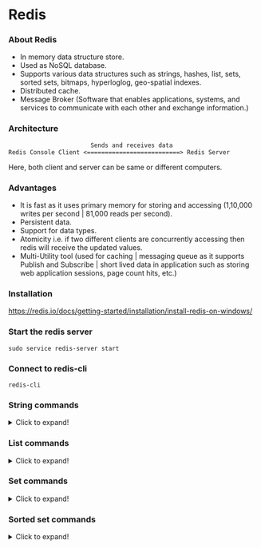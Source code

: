 # Redis

### About Redis
- In memory data structure store.
- Used as NoSQL database.
- Supports various data structures such as strings, hashes, list, sets, sorted sets, bitmaps, hyperloglog, geo-spatial indexes.
- Distributed cache.
- Message Broker (Software that enables applications, systems, and services to communicate with each other and exchange information.)

### Architecture
```
                       Sends and receives data
Redis Console Client <==========================> Redis Server
```
Here, both client and server can be same or different computers.

### Advantages
- It is fast as it uses primary memory for storing and accessing (1,10,000 writes per second | 81,000 reads per second).
- Persistent data.
- Support for data types.
- Atomicity i.e. if two different clients are concurrently accessing then redis will receive the updated values.
- Multi-Utility tool (used for caching | messaging queue as it supports Publish and Subscribe | short lived data in application such as storing web application sessions, page count hits, etc.)

### Installation
https://redis.io/docs/getting-started/installation/install-redis-on-windows/

### Start the redis server
`sudo service redis-server start`

### Connect to redis-cli
`redis-cli`

### String commands

<details>
<summary>Click to expand!</summary>

| Commands | Output | Description |
|----------|--------|-------------|
| set name "Vrishti Gupta" | OK | |
| get name | "Vrishti Gupta" | |
| getrange name 0 8 | "Vrishti G" | |
| mset language English Technology Redis | OK | |
| mget language Technology | 1) "English" <br /> 2) "Redis" | |
| strlen language | (integer) 7 | |
| set counter 1 | OK | |
| get counter | "1" | |
| incr counter | (integer) 2 | |
| incrby counter 10 | (integer) 12 | |
| decr counter | (integer) 11 | |
| decrby counter 8 | (integer) 3 | |
| set pi 3.14 | OK | |
| get pi | "3.14" | |
| incrbyfloat pi 0.1 | "3.24" | | 
| expire pi 10 | (integer) 1 | It will expire the value of pi after 10 seconds |
| get pi | (nil) | Getting value of pi after 10 seconds |
| ttl pi | (integer) -2 | Time to live for pi after 10 seconds |
| setex var 30 "var_ttl = 30" | OK | To set expiry while setting the value |
| keys * | 1) "name" <br /> 2) "Technology" <br /> 3) "language" <br /> 4) "counter" | To show all the keys |
| flushdb ASYNC | OK | Deletes all keys from the connection's current database. |
| keys * | (empty array) | |
| flushall ASYNC | OK | Deletes all keys from all databases. |

</details>

### List commands

<details>
<summary>Click to expand!</summary>

| Commands | Output | Description |
|----------|--------|-------------|
| lpush country India UK | (integer) 2 | |
| lrange country 0 -1 | 1) "UK" <br /> 2) "India" | |
| rpush country USA | (integer) 3 | |
| lrange country 0 -1 | 1) "UK" <br /> 2) "India" <br /> 3) "USA" | |
| llen country | (integer) 3 | |
| lset country 0 Russia | OK | |
| lrange country 0 -1 | 1) "Russia" <br /> 2) "India" <br /> 3) "USA" | |
| linsert country BEFORE USA UK | (integer) 4 | |
| lrange country 0 -1 | 1) "Russia" <br /> 2) "India" <br /> 3) "UK" <br /> 4) "USA" | |
| linsert country AFTER India Italy | (integer) 5 | |
| lrange country 0 -1 | 1) "Russia" <br /> 2) "India" <br /> 3) "Italy" <br /> 4) "UK" <br /> 5) "USA" | |
| lindex country 1 | "India" | |
| lpushx Movies "Harry Potter" "3 idiots" | (integer) 0 | Pushes the element, only if key (list) exists |
| sort country ALPHA | 1) "India" <br /> 2) "Italy" <br /> 3) "Russia" <br /> 4) "UK" <br /> 5) "USA" | |

</details>

### Set commands

<details>
<summary>Click to expand!</summary>

| Commands | Output | Description |
|----------|--------|-------------|
| sadd technology Java Redis React Flutter Angular MongoDB Firebase | (integer) 7 | To add elements in set |
| smembers technology | 1) "React" <br /> 2) "Java" <br /> 3) "Redis" <br /> 4) "MongoDB" <br /> 5) "Firebase" <br /> 6) "Flutter" <br /> 7) "Angular" | To get the elements of the set |
| scard technology | (integer) 7 | To get the count of the elements in the set |
| sismember technology Java | (integer) 1 | |
| sadd frontend React Angular HTML CSS | (integer) 4 | |
| sdiff technology frontend | 1) "Flutter" <br /> 2) "MongoDB" <br /> 3) "Redis" <br /> 4) "Firebase" <br /> 5) "Java" | Returns difference b/w sets i.e elements that are not available in 2nd set |
| sdiffstore diffSet technology frontend | (integer) 5 | To store the result in some other set |
| sinter technology frontend | 1) "Angular" <br /> 2) "React" | Returns the intersection of two sets |
|  sinterstore interSet technology frontend | (integer) 2 | To store the result of intersection in some other set |
| sunion technology frontend | 1) "Firebase" <br /> 2) "HTML" <br /> 3) "Flutter" <br /> 4) "Angular" <br /> 5) "Java" <br /> 6) "React" <br /> 7) "MongoDB" <br /> 8) "Redis" <br /> 9) "CSS" | |
| sunionstore unionSet technology frontend | (integer) 9 | |

</details>

### Sorted set commands

<details>
<summary>Click to expand!</summary>

| Commands | Output | Description |
|----------|--------|-------------|
| zadd users 110 Vrishti 22 Hermione 44 Harry 35 John 20 Alexa | (integer) 5 | To add elements in sorted set along with their score |
| zrange users 0 -1 | 1) "Alexa" <br /> 2) "Hermione" <br /> 3) "John" <br /> 4) "Harry" <br /> 5) "Vrishti" | |
| zrange users 0 -1 withscores | 1) "Alexa" <br />  2) "20" <br />  3) "Hermione" <br />  4) "22" <br />  5) "John" <br />  6) "35" <br />  7) "Harry" <br />  8) "44" <br />  9) "Vrishti" <br /> 10) "110" | To get all the elements in sorted aet along with their scores. |
| zcard users | (integer) 5 | To get the count of number of elements in sorted set |
| zcount users 10 40 | (integer) 3 | To get the count of number of elements within the given range according to the score |
| zcount users -inf +inf | (integer) 5 | |
| zrem users Alexa | (integer) 1 | To remove any element from sorted set |
| zrange users 0 -1 rev withscores <br /> or <br /> zrevrange users 0 -1 withscores | 1) "Vrishti" <br /> 2) "110" <br /> 3) "Harry" <br /> 4) "44" <br /> 5) "John" <br /> 6) "35" <br /> 7) "Hermione" <br /> 8) "22"
| zscore users Vrishti | "110" | To get the zscore of any element |
| zrange users 40 10 byscore rev withscores <br /> or <br /> zrevrangebyscore users 40 10 withscores | 1) "John" <br /> 2) "35" <br /> 3) "Hermione" <br /> 4) "22" | |
| zincrby users 20 Hermione | "42" | To increment the score of any element |
| zremrangebyscore users 0 20 | (integer) 0 | To remove elements within the given range according to the score |
| zremrangebyrank users 0 1 | (integer) 2 | To remove elements within the given range according to the rank |

</details>
